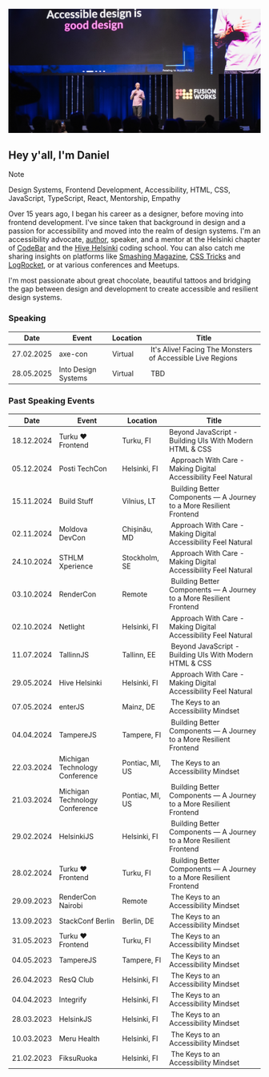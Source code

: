 ![Daniel Yuschick speaking at Moldova DevCon about web accessibility.](./daniel-yuschick--moldova-devcon--github-header.webp)

## Hey y'all, I'm Daniel

> [!NOTE]
> Design Systems, Frontend Development, Accessibility, HTML, CSS, JavaScript, TypeScript, React, Mentorship, Empathy

Over 15 years ago, I began his career as a designer, before moving into frontend development. I've since taken that background in design and a passion for accessibility and moved into the realm of design systems. I'm an accessibility advocate, [author](https://www.amazon.com/stores/Daniel-Yuschick/author/B07RZWNCSY?ref=dbs_a_mng_rwt_scns_share&isDramIntegrated=true&shoppingPortalEnabled=true), speaker, and a mentor at the Helsinki chapter of [CodeBar](https://codebar.io/) and the [Hive Helsinki](https://www.hive.fi/en) coding school. You can also catch me sharing insights on platforms like [Smashing Magazine](https://www.smashingmagazine.com/author/daniel-yuschick/), [CSS Tricks](https://css-tricks.com/author/danyuschick/) and [LogRocket](https://blog.logrocket.com/author/danielyuschick/), or at various conferences and Meetups.

I'm most passionate about great chocolate, beautiful tattoos and bridging the gap between design and development to create accessible and resilient design systems.

### Speaking

| Date       | Event               | Location |  Title                                                      |
| ---------- | ------------------- | -------- | ----------------------------------------------------------- |
| 27.02.2025 | axe-con             | Virtual  |  It's Alive! Facing The Monsters of Accessible Live Regions |
| 28.05.2025 | Into Design Systems | Virtual  |  TBD                                                        |

### Past Speaking Events

| Date       | Event                          | Location        |  Title                                                               |
| ---------- | ------------------------------ | --------------- | -------------------------------------------------------------------- |
| 18.12.2024 | Turku ❤️ Frontend              | Turku, FI       | Beyond JavaScript - Building UIs With Modern HTML & CSS              |
| 05.12.2024 | Posti TechCon                  | Helsinki, FI    |  Approach With Care - Making Digital Accessibility Feel Natural      |
| 15.11.2024 | Build Stuff                    | Vilnius, LT     |  Building Better Components — A Journey to a More Resilient Frontend |
| 02.11.2024 | Moldova DevCon                 | Chișinău, MD    |  Approach With Care - Making Digital Accessibility Feel Natural      |
| 24.10.2024 | STHLM Xperience                | Stockholm, SE   |  Approach With Care - Making Digital Accessibility Feel Natural      |
| 03.10.2024 | RenderCon                      | Remote          |  Building Better Components — A Journey to a More Resilient Frontend |
| 02.10.2024 | Netlight                       | Helsinki, FI    |  Approach With Care - Making Digital Accessibility Feel Natural      |
| 11.07.2024 | TallinnJS                      | Tallinn, EE     |  Beyond JavaScript - Building UIs With Modern HTML & CSS             |
| 29.05.2024 | Hive Helsinki                  | Helsinki, FI    |  Approach With Care - Making Digital Accessibility Feel Natural      |
| 07.05.2024 | enterJS                        | Mainz, DE       |  The Keys to an Accessibility Mindset                                |
| 04.04.2024 | TampereJS                      | Tampere, FI     |  Building Better Components — A Journey to a More Resilient Frontend |
| 22.03.2024 | Michigan Technology Conference | Pontiac, MI, US |  The Keys to an Accessibility Mindset                                |
| 21.03.2024 | Michigan Technology Conference | Pontiac, MI, US |  Building Better Components — A Journey to a More Resilient Frontend |
| 29.02.2024 | HelsinkiJS                     | Helsinki, FI    |  Building Better Components — A Journey to a More Resilient Frontend |
| 28.02.2024 | Turku ❤️ Frontend              | Turku, FI       |  Building Better Components — A Journey to a More Resilient Frontend |
| 29.09.2023 | RenderCon Nairobi              | Remote          |  The Keys to an Accessibility Mindset                                |
| 13.09.2023 | StackConf Berlin               | Berlin, DE      |  The Keys to an Accessibility Mindset                                |
| 31.05.2023 | Turku ❤️ Frontend              | Turku, FI       |  The Keys to an Accessibility Mindset                                |
| 04.05.2023 | TampereJS                      | Tampere, FI     |  The Keys to an Accessibility Mindset                                |
| 26.04.2023 | ResQ Club                      | Helsinki, FI    |  The Keys to an Accessibility Mindset                                |
| 04.04.2023 | Integrify                      | Helsinki, FI    |  The Keys to an Accessibility Mindset                                |
| 28.03.2023 | HelsinkJS                      | Helsinki, FI    |  The Keys to an Accessibility Mindset                                |
| 10.03.2023 | Meru Health                    | Helsinki, FI    |  The Keys to an Accessibility Mindset                                |
| 21.02.2023 | FiksuRuoka                     | Helsinki, FI    |  The Keys to an Accessibility Mindset                                |
